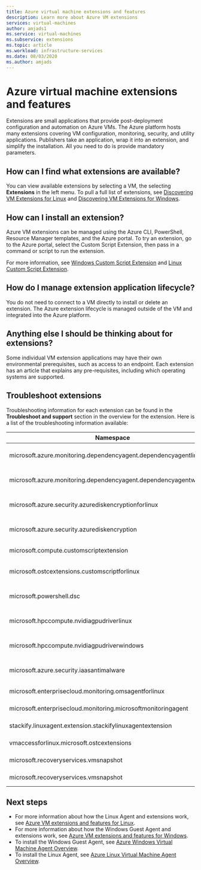 ```yaml
---
title: Azure virtual machine extensions and features 
description: Learn more about Azure VM extensions
services: virtual-machines
author: amjads1
ms.service: virtual-machines
ms.subservice: extensions
ms.topic: article
ms.workload: infrastructure-services
ms.date: 08/03/2020
ms.author: amjads
---
```


# Azure virtual machine extensions and features
Extensions are small applications that provide post-deployment configuration and automation on Azure VMs. The Azure platform hosts many extensions covering VM configuration, monitoring, security, and utility applications. Publishers take an application, wrap it into an extension, and simplify the installation. All you need to do is provide mandatory parameters. 

## How can I find what extensions are available?
You can view available extensions by selecting a VM, the selecting **Extensions** in the left menu. To pull a full list of extensions, see [Discovering VM Extensions for Linux](features-linux.md) and [Discovering VM Extensions for Windows](features-windows.md).

## How can I install an extension?
Azure VM extensions can be managed using the Azure CLI, PowerShell, Resource Manager templates, and the Azure portal. To try an extension, go to the Azure portal, select the Custom Script Extension, then pass in a command or script to run the extension.

For more information, see [Windows Custom Script Extension](custom-script-windows.md) and [Linux Custom Script Extension](custom-script-linux.md).

## How do I manage extension application lifecycle?
You do not need to connect to a VM directly to install or delete an extension. The Azure extension lifecycle is managed outside of the VM and integrated into the Azure platform.

## Anything else I should be thinking about for extensions?
Some individual VM extension applications may have their own environmental prerequisites, such as access to an endpoint. Each extension has an article that explains any pre-requisites, including which operating systems are supported.

## Troubleshoot extensions

Troubleshooting information for each extension can be found in the **Troubleshoot and support** section in the overview for the extension. Here is a list of the troubleshooting information available:

| Namespace | Troubleshooting |
|-----------|-----------------|
| microsoft.azure.monitoring.dependencyagent.dependencyagentlinux | [Azure Monitor Dependency for Linux](agent-dependency-linux.md#troubleshoot-and-support) |
| microsoft.azure.monitoring.dependencyagent.dependencyagentwindows | [Azure Monitor Dependency for Windows](agent-dependency-windows.md#troubleshoot-and-support) |
| microsoft.azure.security.azurediskencryptionforlinux | [Azure Disk Encryption for Linux](azure-disk-enc-linux.md#troubleshoot-and-support) |
| microsoft.azure.security.azurediskencryption | [Azure Disk Encryption for Windows](azure-disk-enc-windows.md#troubleshoot-and-support) |
| microsoft.compute.customscriptextension | [Custom Script for Windows](custom-script-windows.md#troubleshoot-and-support) |
| microsoft.ostcextensions.customscriptforlinux | [Desired State Configuration for Linux](dsc-linux.md#troubleshoot-and-support) |
| microsoft.powershell.dsc | [Desired State Configuration for Windows](dsc-windows.md#troubleshoot-and-support) |
| microsoft.hpccompute.nvidiagpudriverlinux | [NVIDIA GPU Driver Extension for Linux](hpccompute-gpu-linux.md#troubleshoot-and-support) |
| microsoft.hpccompute.nvidiagpudriverwindows | [NVIDIA GPU Driver Extension for Windows](hpccompute-gpu-windows.md#troubleshoot-and-support) |
| microsoft.azure.security.iaasantimalware | [Antimalware Extension for Windows](iaas-antimalware-windows.md#troubleshoot-and-support) |
| microsoft.enterprisecloud.monitoring.omsagentforlinux | [Azure Monitor for Linux](oms-linux.md#troubleshoot-and-support)
| microsoft.enterprisecloud.monitoring.microsoftmonitoringagent | [Azure Monitor for Windows](oms-windows.md#troubleshoot-and-support) |
| stackify.linuxagent.extension.stackifylinuxagentextension | [Stackify Retrace for Linux](stackify-retrace-linux.md#troubleshoot-and-support) |
| vmaccessforlinux.microsoft.ostcextensions | [Reset password for Linux](vmaccess.md#troubleshoot-and-support) |
| microsoft.recoveryservices.vmsnapshot | [Snapshot for Linux](vmsnapshot-linux.md#troubleshoot-and-support) |
| microsoft.recoveryservices.vmsnapshot | [Snapshot for Windows](vmsnapshot-windows.md#troubleshoot-and-support) |


## Next steps
* For more information about how the Linux Agent and extensions work, see [Azure VM extensions and features for Linux](features-linux.md).
* For more information about how the Windows Guest Agent and extensions work, see [Azure VM extensions and features for Windows](features-windows.md).  
* To install the Windows Guest Agent, see [Azure Windows Virtual Machine Agent Overview](agent-windows.md).  
* To install the Linux Agent, see [Azure Linux Virtual Machine Agent Overview](agent-linux.md).  

